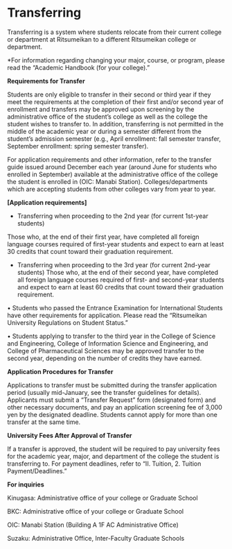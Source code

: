 # Transferring

Transferring is a system where students relocate from their current college or department at Ritsumeikan to a different Ritsumeikan college or department.

*For information regarding changing your major, course, or program, please read the “Academic Handbook (for your college).”
  

**Requirements for Transfer**

Students are only eligible to transfer in their second or third year if they meet the requirements at the completion of their first and/or second year of enrollment and transfers may be approved upon screening by the administrative office of the student’s college as well as the college the student wishes to transfer to. In addition, transferring is not permitted in the middle of the academic year or during a semester different from the student’s admission semester (e.g., April enrollment: fall semester transfer, September enrollment: spring semester transfer).

  

For application requirements and other information, refer to the transfer guide issued around December each year (around June for students who enrolled in September) available at the administrative office of the college the student is enrolled in (OIC: Manabi Station). Colleges/departments which are accepting students from other colleges vary from year to year.

**[Application requirements]**

- Transferring when proceeding to the 2nd year (for current 1st-year students)

Those who, at the end of their first year, have completed all foreign language courses required of first-year students and expect to earn at least 30 credits that count toward their graduation requirement.

- Transferring when proceeding to the 3rd year (for current 2nd-year students)
Those who, at the end of their second year, have completed all foreign language courses required of first- and second-year students and expect to earn at least 60 credits that count toward their graduation requirement.  


• Students who passed the Entrance Examination for International Students have other requirements for application. Please read the “Ritsumeikan University Regulations on Student Status.”

• Students applying to transfer to the third year in the College of Science and Engineering, College of Information Science and Engineering, and College of Pharmaceutical Sciences may be approved transfer to the second year, depending on the number of credits they have earned.

  

**Application Procedures for Transfer**

Applications to transfer must be submitted during the transfer application period (usually mid-January, see the transfer guidelines for details). Applicants must submit a “Transfer Request” form (designated form) and other necessary documents, and pay an application screening fee of 3,000 yen by the designated deadline. Students cannot apply for more than one transfer at the same time.

**University Fees After Approval of Transfer**

If a transfer is approved, the student will be required to pay university fees for the academic year, major, and department of the college the student is transferring to. For payment deadlines, refer to “II. Tuition, 2. Tuition Payment/Deadlines.”

**For inquiries**

Kinugasa: Administrative office of your college or Graduate School

BKC: Administrative office of your college or Graduate School

OIC: Manabi Station (Building A 1F AC Administrative Office)

Suzaku: Administrative Office, Inter-Faculty Graduate Schools

